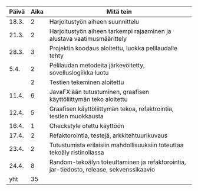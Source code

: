 |Päivä | Aika | Mitä tein
|------|------|----------
|18.3. | 2 | Harjoitustyön aiheen suunnittelu 
|21.3. | 2 | Harjoitustyön aiheen tarkempi rajaaminen ja alustava vaatimusmäärittely
|28.3. | 3 | Projektin koodaus aloitettu, luokka pelilaudalle tehty
|5.4.  | 2 | Pelilaudan metodeita järkevöitetty, sovelluslogiikka luotu
| | 2 | Testien tekeminen aloitettu
|11.4. | 6 | JavaFX:ään tutustuminen, graafisen käyttöliittymän teko aloitettu
|12.4. | 5 | Graafisen käyttöliittymän tekoa, refaktrointia, testien muokkausta
|16.4. | 1 | Checkstyle otettu käyttöön
|17.4. | 2 | Refaktorointia, testejä, arkkitehtuurikuvaus
|23.4. | 2 | Tutustumista erilaisiin mahdollisuuksiin toteuttaa tekoäly ristinollassa
|24.4. | 8 | Random-tekoälyn toteuttaminen ja refaktorointia, jar-tiedosto, release, sekvenssikaavio
|yht| 35 |
